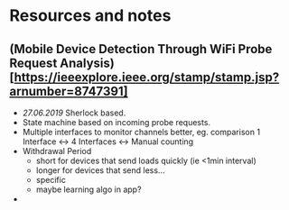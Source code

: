 # Resources and notes

## (Mobile Device Detection Through WiFi Probe Request Analysis)[https://ieeexplore.ieee.org/stamp/stamp.jsp?arnumber=8747391]

- *27.06.2019* Sherlock based.
- State machine based on incoming probe requests.
- Multiple interfaces to monitor channels better, eg. comparison 1 Interface <-> 4 Interfaces <-> Manual counting
- Withdrawal Period
    - short for devices that send loads quickly (ie <1min interval)
    - longer for devices that send less...
    - specific 
    - maybe learning algo in app?
- 